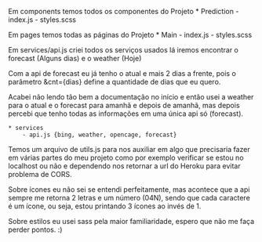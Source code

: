 Em components temos todos os componentes do Projeto
    * Prediction
       - index.js
       - styles.scss

Em pages temos todas as páginas do Projeto
    * Main
       - index.js
       - styles.scss


Em services/api.js criei todos os serviços usados
lá iremos encontrar o forecast (Alguns dias) e o weather (Hoje)

Com a api de forecast eu já tenho o atual e mais 2 dias a frente, pois o parâmetro &cnt={dias} define a
quantidade de dias que eu quero.

Acabei não lendo tão bem a documentação no início e então usei a weather para o atual e o forecast para amanhã e depois de amanhã,
mas depois percebi que tenho todas as informações em uma única api só (forecast).

    * services
        - api.js {bing, weather, opencage, forecast}


Temos um arquivo de utils.js para nos auxiliar em algo que precisaria fazer em várias partes do meu projeto
como por exemplo verificar se estou no localhost ou não e dependendo nos retornar a url do Heroku para evitar problema de CORS.


Sobre ícones eu não sei se entendi perfeitamente, mas acontece que a api sempre me retorna 2 letras e um número (04N), sendo que 
cada caractere é um ícone, ou seja, estou printando 3 ícones ao invés de 1.

Sobre estilos eu usei sass pela maior familiaridade, espero que não me faça perder pontos. :)


